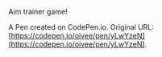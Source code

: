 Aim trainer game!

A Pen created on CodePen.io. Original URL: [https://codepen.io/oivee/pen/yLwYzeN](https://codepen.io/oivee/pen/yLwYzeN).

